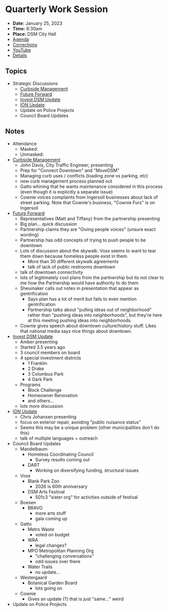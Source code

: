 # Quarterly Work Session

- **Date:** January 25, 2023
- **Time:** 8:30am
- **Place:** DSM City Hall
- [Agenda](https://councildocs.dsm.city/agendas/2023/20230125QuarterlyWorkSession.pdf)
- [Corrections](https://councildocs.dsm.city/corrections/20230125%20CAP.pdf)
- [YouTube](https://youtu.be/_kCf5Ou5XbU)
- [Details](https://www.dsm.city/citycouncil_detail_T60_R2360.php)

## Topics

- Strategic Discussions
    - [Curbside Management](https://www.dsm.city/document_center/City%20Clerk/Work%20Sessions/2023/Curbside%20Management.pdf)
    - [Future Forward](https://www.dsm.city/document_center/City%20Clerk/Work%20Sessions/2023/Future%20Forward.pdf)
    - [Invest DSM Update](https://www.dsm.city/document_center/City%20Clerk/Work%20Sessions/2023/Invest%20DSM%20Update.pdf)
    - [ION Update](https://www.dsm.city/document_center/City%20Clerk/Work%20Sessions/2023/ION%20Update.pdf)
    - Update on Police Projects
    - Council Board Updates 

## Notes

- Attendance
    - Masked:
    - Unmasked: 
- [Curbside Management](https://www.dsm.city/document_center/City%20Clerk/Work%20Sessions/2023/Curbside%20Management.pdf)
    - John Davis, City Traffic Engineer, presenting
    - Prep for "Connect Downtown" and "MoveDSM"
    - Managing curb uses / conflicts (loading zone vs parking, etc)
    - new curb management process planned out
    - Gatto whining that he wants maintenance considered in this process (even though it is explicitly a separate issue)
    - Cownie voices complaints from Ingersoll businesses about lack of street parking. Note that Cownie's business, "Cownie Furs" is on Ingersoll
- [Future Forward](https://www.dsm.city/document_center/City%20Clerk/Work%20Sessions/2023/Future%20Forward.pdf)
    - Representatives (Matt and Tiffany) from the partnership presenting
    - Big plan... quick discussion
    - Partnership claims they are "Giving people voices" (unsure exact wording)
    - Partnership has odd concepts of trying to push people to be downtown
    - Lots of discussion about the skywalk. Voss seems to want to tear them down because homeless people exist in them.
        - More than 30 different skywalk agreements
        - talk of lack of public restrooms downtown
    - talk of downtown connectivity
    - lots of legitimately cool plans from the partnership but its not clear to me how the Partnership would have authority to do them
    - Sheumaker calls out notes in presentation that appear as gentrification
        - Says plan has a lot of merit but fails to even mention gentrification
        - Partnership talks about "pulling ideas out of neighborhood" rather than "pushing ideas into neighborhoods", but they're here at this meeting pushing ideas into neighborhoods.
    - Cownie gives speech about downtown culture/history stuff. Likes that national media says nice things about downtown.
- [Invest DSM Update](https://www.dsm.city/document_center/City%20Clerk/Work%20Sessions/2023/Invest%20DSM%20Update.pdf)
    - Amber presenting
    - Started 3.5 years ago
    - 3 council members on board
    - 4 special investment districts
        - 1 Franklin 
        - 2 Drake
        - 3 Columbus Park
        - 4 Oark Park
    - Programs
        - Block Challenge
        - Homeowner Renovation
        - and others...
    - lots more discussion
- [ION Update](https://www.dsm.city/document_center/City%20Clerk/Work%20Sessions/2023/ION%20Update.pdf)
    - Chris Johansen presenting
    - focus on exterior repair, avoiding "public nuisance status"
    - Seems this may be a unique problem (other municipalities don't do this)
    - talk of multiple languages + outreach
- Council Board Updates 
    - Mandelbaum
        - Homeless Coordinating Council
            - Survey results coming out
        - DART
            - Working on diversifying funding, structural issues
    - Voss
        - Blank Park Zoo
            - 2026 is 60th anniversary
        - DSM Arts Festival
            - 501c3 "sister org" for activities outside of festival
    - Boesen
        - BRAVO
            - more arts stuff
            - gala coming up
    - Gatto
        - Metro Waste
            - voted on budget
        - WRA 
            - legal changes?
        - MPO Metropolitan Planning Org
            - "challenging conversations"
            - odd issues over there
        - Water Trails
            - no update...
    - Westergaard
        - Botanical Garden Board
            - lots going on
    - Cownie
        - Gives an update (?) that is just "same..." weird
- Update on Police Projects
